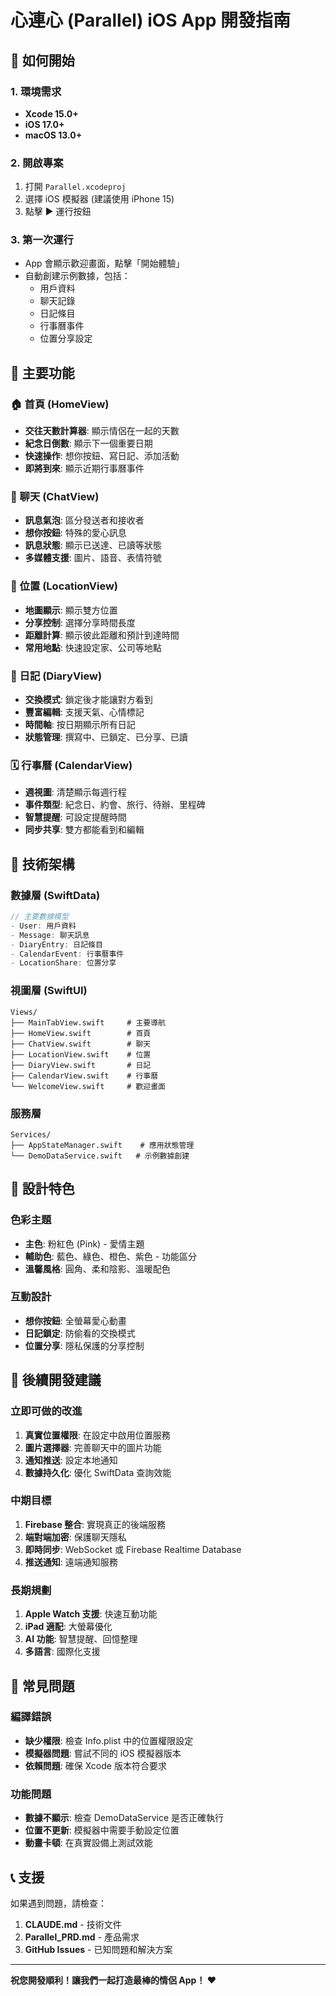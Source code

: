 # 心連心 (Parallel) iOS App 開發指南

## 🚀 如何開始

### 1. 環境需求
- **Xcode 15.0+**
- **iOS 17.0+**
- **macOS 13.0+**

### 2. 開啟專案
1. 打開 `Parallel.xcodeproj`
2. 選擇 iOS 模擬器 (建議使用 iPhone 15)
3. 點擊 ▶️ 運行按鈕

### 3. 第一次運行
- App 會顯示歡迎畫面，點擊「開始體驗」
- 自動創建示例數據，包括：
  - 用戶資料
  - 聊天記錄
  - 日記條目
  - 行事曆事件
  - 位置分享設定

## 📱 主要功能

### 🏠 首頁 (HomeView)
- **交往天數計算器**: 顯示情侶在一起的天數
- **紀念日倒數**: 顯示下一個重要日期
- **快速操作**: 想你按鈕、寫日記、添加活動
- **即將到來**: 顯示近期行事曆事件

### 💬 聊天 (ChatView)
- **訊息氣泡**: 區分發送者和接收者
- **想你按鈕**: 特殊的愛心訊息
- **訊息狀態**: 顯示已送達、已讀等狀態
- **多媒體支援**: 圖片、語音、表情符號

### 📍 位置 (LocationView)
- **地圖顯示**: 顯示雙方位置
- **分享控制**: 選擇分享時間長度
- **距離計算**: 顯示彼此距離和預計到達時間
- **常用地點**: 快速設定家、公司等地點

### 📖 日記 (DiaryView)
- **交換模式**: 鎖定後才能讓對方看到
- **豐富編輯**: 支援天氣、心情標記
- **時間軸**: 按日期顯示所有日記
- **狀態管理**: 撰寫中、已鎖定、已分享、已讀

### 🗓️ 行事曆 (CalendarView)
- **週視圖**: 清楚顯示每週行程
- **事件類型**: 紀念日、約會、旅行、待辦、里程碑
- **智慧提醒**: 可設定提醒時間
- **同步共享**: 雙方都能看到和編輯

## 🔧 技術架構

### 數據層 (SwiftData)
```swift
// 主要數據模型
- User: 用戶資料
- Message: 聊天訊息
- DiaryEntry: 日記條目
- CalendarEvent: 行事曆事件
- LocationShare: 位置分享
```

### 視圖層 (SwiftUI)
```
Views/
├── MainTabView.swift     # 主要導航
├── HomeView.swift        # 首頁
├── ChatView.swift        # 聊天
├── LocationView.swift    # 位置
├── DiaryView.swift       # 日記
├── CalendarView.swift    # 行事曆
└── WelcomeView.swift     # 歡迎畫面
```

### 服務層
```
Services/
├── AppStateManager.swift    # 應用狀態管理
└── DemoDataService.swift   # 示例數據創建
```

## 🎨 設計特色

### 色彩主題
- **主色**: 粉紅色 (Pink) - 愛情主題
- **輔助色**: 藍色、綠色、橙色、紫色 - 功能區分
- **溫馨風格**: 圓角、柔和陰影、溫暖配色

### 互動設計
- **想你按鈕**: 全螢幕愛心動畫
- **日記鎖定**: 防偷看的交換模式
- **位置分享**: 隱私保護的分享控制

## 🔄 後續開發建議

### 立即可做的改進
1. **真實位置權限**: 在設定中啟用位置服務
2. **圖片選擇器**: 完善聊天中的圖片功能
3. **通知推送**: 設定本地通知
4. **數據持久化**: 優化 SwiftData 查詢效能

### 中期目標
1. **Firebase 整合**: 實現真正的後端服務
2. **端對端加密**: 保護聊天隱私
3. **即時同步**: WebSocket 或 Firebase Realtime Database
4. **推送通知**: 遠端通知服務

### 長期規劃
1. **Apple Watch 支援**: 快速互動功能
2. **iPad 適配**: 大螢幕優化
3. **AI 功能**: 智慧提醒、回憶整理
4. **多語言**: 國際化支援

## 🐛 常見問題

### 編譯錯誤
- **缺少權限**: 檢查 Info.plist 中的位置權限設定
- **模擬器問題**: 嘗試不同的 iOS 模擬器版本
- **依賴問題**: 確保 Xcode 版本符合要求

### 功能問題
- **數據不顯示**: 檢查 DemoDataService 是否正確執行
- **位置不更新**: 模擬器中需要手動設定位置
- **動畫卡頓**: 在真實設備上測試效能

## 📞 支援

如果遇到問題，請檢查：
1. **CLAUDE.md** - 技術文件
2. **Parallel_PRD.md** - 產品需求
3. **GitHub Issues** - 已知問題和解決方案

---

**祝您開發順利！讓我們一起打造最棒的情侶 App！ ❤️**
